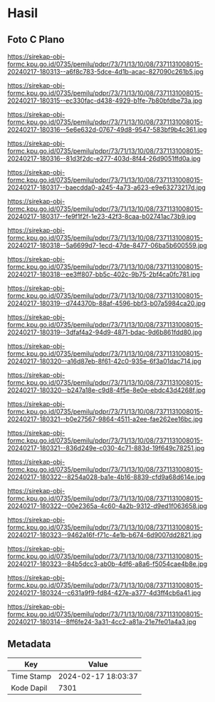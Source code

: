 # Hasil

## Foto C Plano

https://sirekap-obj-formc.kpu.go.id/0735/pemilu/pdpr/73/71/13/10/08/7371131008015-20240217-180313--a6f8c783-5dce-4d1b-acac-827090c261b5.jpg

https://sirekap-obj-formc.kpu.go.id/0735/pemilu/pdpr/73/71/13/10/08/7371131008015-20240217-180315--ec330fac-d438-4929-b1fe-7b80bfdbe73a.jpg

https://sirekap-obj-formc.kpu.go.id/0735/pemilu/pdpr/73/71/13/10/08/7371131008015-20240217-180316--5e6e632d-0767-49d8-9547-583bf9b4c361.jpg

https://sirekap-obj-formc.kpu.go.id/0735/pemilu/pdpr/73/71/13/10/08/7371131008015-20240217-180316--81d3f2dc-e277-403d-8f44-26d9051ffd0a.jpg

https://sirekap-obj-formc.kpu.go.id/0735/pemilu/pdpr/73/71/13/10/08/7371131008015-20240217-180317--baecdda0-a245-4a73-a623-e9e63273217d.jpg

https://sirekap-obj-formc.kpu.go.id/0735/pemilu/pdpr/73/71/13/10/08/7371131008015-20240217-180317--fe9f1f2f-1e23-42f3-8caa-b02741ac73b9.jpg

https://sirekap-obj-formc.kpu.go.id/0735/pemilu/pdpr/73/71/13/10/08/7371131008015-20240217-180318--5a6699d7-1ecd-47de-8477-06ba5b600559.jpg

https://sirekap-obj-formc.kpu.go.id/0735/pemilu/pdpr/73/71/13/10/08/7371131008015-20240217-180318--ee3ff807-bb5c-402c-9b75-2bf4ca0fc781.jpg

https://sirekap-obj-formc.kpu.go.id/0735/pemilu/pdpr/73/71/13/10/08/7371131008015-20240217-180319--d744370b-88af-4596-bbf3-b07a5984ca20.jpg

https://sirekap-obj-formc.kpu.go.id/0735/pemilu/pdpr/73/71/13/10/08/7371131008015-20240217-180319--3dfaf4a2-94d9-4871-bdac-9d6b861fdd80.jpg

https://sirekap-obj-formc.kpu.go.id/0735/pemilu/pdpr/73/71/13/10/08/7371131008015-20240217-180320--a16d87eb-8f61-42c0-935e-6f3a01dac714.jpg

https://sirekap-obj-formc.kpu.go.id/0735/pemilu/pdpr/73/71/13/10/08/7371131008015-20240217-180320--b247a18e-c9d8-4f5e-8e0e-ebdc43d4268f.jpg

https://sirekap-obj-formc.kpu.go.id/0735/pemilu/pdpr/73/71/13/10/08/7371131008015-20240217-180321--b0e27567-9864-4511-a2ee-fae262ee16bc.jpg

https://sirekap-obj-formc.kpu.go.id/0735/pemilu/pdpr/73/71/13/10/08/7371131008015-20240217-180321--836d249e-c030-4c71-883d-19f649c78251.jpg

https://sirekap-obj-formc.kpu.go.id/0735/pemilu/pdpr/73/71/13/10/08/7371131008015-20240217-180322--8254a028-ba1e-4b16-8839-cfd9a68d614e.jpg

https://sirekap-obj-formc.kpu.go.id/0735/pemilu/pdpr/73/71/13/10/08/7371131008015-20240217-180322--00e2365a-4c60-4a2b-9312-d9ed1f063658.jpg

https://sirekap-obj-formc.kpu.go.id/0735/pemilu/pdpr/73/71/13/10/08/7371131008015-20240217-180323--9462a16f-f71c-4e1b-b674-6d9007dd2821.jpg

https://sirekap-obj-formc.kpu.go.id/0735/pemilu/pdpr/73/71/13/10/08/7371131008015-20240217-180323--84b5dcc3-ab0b-4df6-a8a6-f5054cae4b8e.jpg

https://sirekap-obj-formc.kpu.go.id/0735/pemilu/pdpr/73/71/13/10/08/7371131008015-20240217-180324--c631a9f9-fd84-427e-a377-4d3ff4cb6a41.jpg

https://sirekap-obj-formc.kpu.go.id/0735/pemilu/pdpr/73/71/13/10/08/7371131008015-20240217-180314--8ff6fe24-3a31-4cc2-a81a-21e7fe01a4a3.jpg


## Metadata

| Key        | Value               |
| ---------- | ------------------- |
| Time Stamp | 2024-02-17 18:03:37 |
| Kode Dapil | 7301                |



